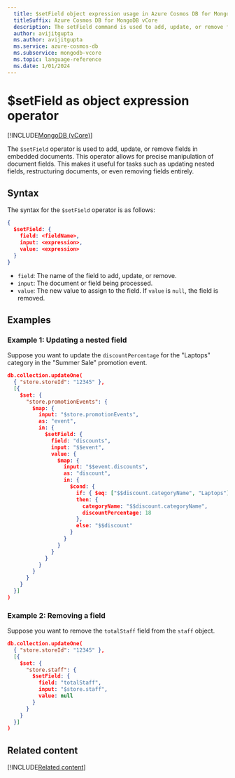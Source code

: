 ```yaml
---
  title: $setField object expression usage in Azure Cosmos DB for MongoDB vCore
  titleSuffix: Azure Cosmos DB for MongoDB vCore
  description: The setField command is used to add, update, or remove fields in embedded documents.
  author: avijitgupta
  ms.author: avijitgupta
  ms.service: azure-cosmos-db
  ms.subservice: mongodb-vcore
  ms.topic: language-reference
  ms.date: 1/01/2024
---
```


# $setField as object expression operator

[!INCLUDE[MongoDB (vCore)](~/reusable-content/ce-skilling/azure/includes/cosmos-db/includes/appliesto-mongodb-vcore.md)]

The `$setField` operator is used to add, update, or remove fields in embedded documents. This operator allows for precise manipulation of document fields. This makes it useful for tasks such as updating nested fields, restructuring documents, or even removing fields entirely.

## Syntax

The syntax for the `$setField` operator is as follows:

```json
{
  $setField: {
    field: <fieldName>,
    input: <expression>,
    value: <expression>
  }
}
```

- `field`: The name of the field to add, update, or remove.
- `input`: The document or field being processed.
- `value`: The new value to assign to the field. If `value` is `null`, the field is removed.

## Examples

### Example 1: Updating a nested field

Suppose you want to update the `discountPercentage` for the "Laptops" category in the "Summer Sale" promotion event.

```json
db.collection.updateOne(
  { "store.storeId": "12345" },
  [{
    $set: {
      "store.promotionEvents": {
        $map: {
          input: "$store.promotionEvents",
          as: "event",
          in: {
            $setField: {
              field: "discounts",
              input: "$$event",
              value: {
                $map: {
                  input: "$$event.discounts",
                  as: "discount",
                  in: {
                    $cond: {
                      if: { $eq: ["$$discount.categoryName", "Laptops"] },
                      then: { 
                        categoryName: "$$discount.categoryName", 
                        discountPercentage: 18 
                      },
                      else: "$$discount"
                    }
                  }
                }
              }
            }
          }
        }
      }
    }
  }]
)
```

### Example 2: Removing a field

Suppose you want to remove the `totalStaff` field from the `staff` object.

```json
db.collection.updateOne(
  { "store.storeId": "12345" },
  [{
    $set: {
      "store.staff": {
        $setField: {
          field: "totalStaff",
          input: "$store.staff",
          value: null
        }
      }
    }
  }]
)
```

## Related content

[!INCLUDE[Related content](../includes/related-content.md)]
